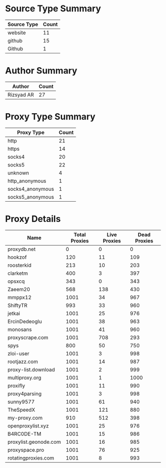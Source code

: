 # Source Type Summary

| Source Type | Count |
|-------------|-------|
| website | 11 |
| github | 15 |
| Github | 1 |


# Author Summary

| Author | Count |
|--------|-------|
| Rizsyad AR | 27 |


# Proxy Type Summary

| Proxy Type | Count |
|------------|-------|
| http | 21 |
| https | 14 |
| socks4 | 20 |
| socks5 | 22 |
| unknown | 4 |
| http_anonymous | 1 |
| socks4_anonymous | 1 |
| socks5_anonymous | 1 |


# Proxy Details

| Name | Total Proxies | Live Proxies | Dead Proxies |
|------|---------------|--------------|---------------|
| proxydb.net | 0 | 0 | 0 |
| hookzof | 120 | 11 | 109 |
| roosterkid | 213 | 10 | 203 |
| clarketm | 400 | 3 | 397 |
| opsxcq | 343 | 0 | 343 |
| Zaeem20 | 568 | 138 | 430 |
| mmppx12 | 1001 | 34 | 967 |
| ShiftyTR | 993 | 33 | 960 |
| jetkai | 1001 | 25 | 976 |
| ErcinDedeoglu | 1001 | 38 | 963 |
| monosans | 1001 | 41 | 960 |
| proxyscrape.com | 1001 | 708 | 293 |
| spys | 800 | 50 | 750 |
| zloi-user | 1001 | 3 | 998 |
| rootjazz.com | 1001 | 14 | 987 |
| proxy-list.download | 1001 | 2 | 999 |
| multiproxy.org | 1001 | 1 | 1000 |
| proxifly | 1001 | 11 | 990 |
| proxy4parsing | 1001 | 3 | 998 |
| sunny9577 | 1001 | 61 | 940 |
| TheSpeedX | 1001 | 121 | 880 |
| my-proxy.com | 910 | 512 | 398 |
| openproxylist.xyz | 1001 | 25 | 976 |
| B4RC0DE-TM | 1001 | 15 | 986 |
| proxylist.geonode.com | 1001 | 16 | 985 |
| proxyspace.pro | 1001 | 76 | 925 |
| rotatingproxies.com | 1001 | 8 | 993 |
